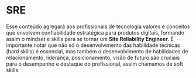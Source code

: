 # SRE

Esse conteúdo agregará aos profissionais de tecnologia valores e conceitos que envolvem confiabilidade estratégica para produtos digitais, formando assim o mindset e skills para se tornar um **Site Reliability Engineer**. É importante notar que não só o desenvolvimento das habilidade técnicas (hard skills) é essencial, mas também o desenvolvimento de habilidades de relacionamento, liderança, posicionamento, visão de futuro são cruciais para o desempenho e destaque do profissional, assim chamamos de soft skills. 